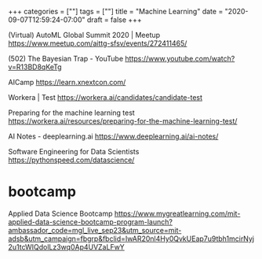 +++
categories = [""]
tags = [""]
title = "Machine Learning"
date = "2020-09-07T12:59:24-07:00"
draft = false
+++

(Virtual) AutoML Global Summit 2020 | Meetup
https://www.meetup.com/aittg-sfsv/events/272411465/

(502) The Bayesian Trap - YouTube
https://www.youtube.com/watch?v=R13BD8qKeTg

AICamp
https://learn.xnextcon.com/

Workera | Test
https://workera.ai/candidates/candidate-test

Preparing for the machine learning test
https://workera.ai/resources/preparing-for-the-machine-learning-test/

AI Notes - deeplearning.ai
https://www.deeplearning.ai/ai-notes/

Software Engineering for Data Scientists
https://pythonspeed.com/datascience/

# bootcamp

Applied Data Science Bootcamp
https://www.mygreatlearning.com/mit-applied-data-science-bootcamp-program-launch?ambassador_code=mgl_live_sep23&utm_source=mit-adsb&utm_campaign=fbgrp&fbclid=IwAR20nl4Hy0QvkUEap7u9tbh1mcirNyj2u1tcWIQdolLz3wq0Ap4UVZaLFwY
